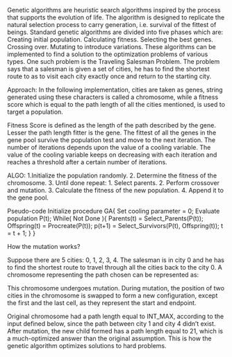 Genetic algorithms are heuristic search algorithms inspired by the process that supports the evolution of life. The algorithm is designed to replicate the natural selection process to carry generation, i.e. survival of the fittest of beings. Standard genetic algorithms are divided into five phases which are:
Creating initial population.
Calculating fitness.
Selecting the best genes.
Crossing over.
Mutating to introduce variations.
These algorithms can be implemented to find a solution to the optimization problems of various types. One such problem is the Traveling Salesman Problem. The problem says that a salesman is given a set of cities, he has to find the shortest route to as to visit each city exactly once and return to the starting city.

Approach: In the following implementation, cities are taken as genes, string generated using these characters is called a chromosome, while a fitness score which is equal to the path length of all the cities mentioned, is used to target a population.

Fitness Score is defined as the length of the path described by the gene. Lesser the path length fitter is the gene. The fittest of all the genes in the gene pool survive the population test and move to the next iteration. The number of iterations depends upon the value of a cooling variable. The value of the cooling variable keeps on decreasing with each iteration and reaches a threshold after a certain number of iterations.

ALGO:
1.Initialize the population randomly.
2. Determine the fitness of the chromosome.
3. Until done repeat:
    1. Select parents.
    2. Perform crossover and mutation.
    3. Calculate the fitness of the new population.
    4. Append it to the gene pool.
    
 Pseudo-code
 Initialize procedure GA{
    Set cooling parameter = 0;
    Evaluate population P(t);
    While( Not Done ){
        Parents(t) = Select_Parents(P(t));
        Offspring(t) = Procreate(P(t));
        p(t+1) = Select_Survivors(P(t), Offspring(t));
        t = t + 1; 
    }
}

How the mutation works?

Suppose there are 5 cities: 0, 1, 2, 3, 4. The salesman is in city 0 and he has to find the shortest route to travel through all the cities back to the city 0. A chromosome representing the path chosen can be represented as:


This chromosome undergoes mutation. During mutation, the position of two cities in the chromosome is swapped to form a new configuration, except the first and the last cell, as they represent the start and endpoint.


Original chromosome had a path length equal to INT_MAX, according to the input defined below, since the path between city 1 and city 4 didn’t exist. After mutation, the new child formed has a path length equal to 21, which is a much-optimized answer than the original assumption. This is how the genetic algorithm optimizes solutions to hard problems.

